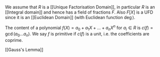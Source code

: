 We assume that $R$ is a [[Unique Factorisation Domain]], in particular $R$ is an [[Integral domain]] and hence has a field of fractions $F$. Also $F[X]$ is a UFD since it is an [[Euclidean Domain]] (with Euclidean function $\deg$).

The content of a polynomial $f(X)=a_0+a_1X+\dots +a_nX^n$ for $a_i\in R$ is $c(f)=\gcd (a_0\dots a_n)$. We say $f$ is primitive if $c(f)$ is a unit, i.e. the coefficients are coprime.

[[Gauss's Lemma]]

